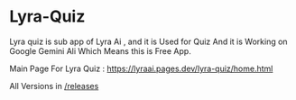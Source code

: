 # Lyra-Quiz
Lyra quiz is sub app of Lyra Ai , and it is Used for Quiz And it is Working on Google Gemini Ali Which Means this is Free App.


Main Page For Lyra Quiz : https://lyraai.pages.dev/lyra-quiz/home.html



All Versions in [/releases](https://github.com/alpha-on-lyra/Lyra-Quiz/releases)
